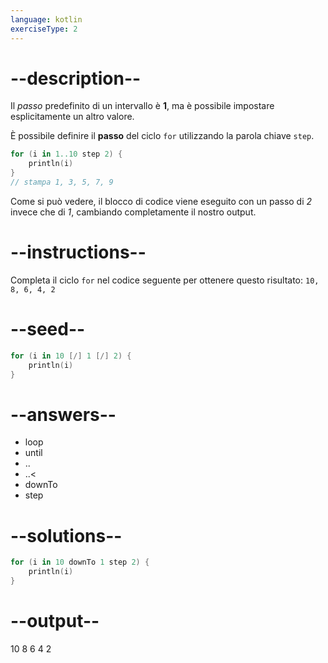```yaml
---
language: kotlin
exerciseType: 2
---
```


# --description--

Il _passo_ predefinito di un intervallo è __1__, ma è possibile impostare esplicitamente un altro valore.

È possibile definire il __passo__ del ciclo `for` utilizzando la parola chiave `step`.

```kotlin
for (i in 1..10 step 2) {
    println(i)
}
// stampa 1, 3, 5, 7, 9
```

Come si può vedere, il blocco di codice viene eseguito con un passo di _2_ invece che di _1_, cambiando completamente il nostro output.

# --instructions--

Completa il ciclo `for` nel codice seguente per ottenere questo risultato: `10, 8, 6, 4, 2`

# --seed--

```kotlin
for (i in 10 [/] 1 [/] 2) {
    println(i)
}
```

# --answers--

- loop
-  until 
- ..
- ..<
- downTo
- step


# --solutions--

```kotlin
for (i in 10 downTo 1 step 2) { 
    println(i)
}
```

# --output--

10
8
6
4
2
